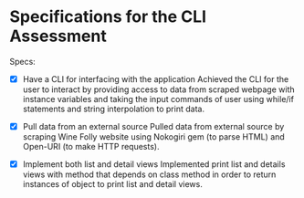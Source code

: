 # Specifications for the CLI Assessment

Specs:
- [x] Have a CLI for interfacing with the application
  Achieved the CLI for the user to interact by providing access to data from scraped webpage with
  instance variables and taking the input commands of user using while/if statements and string interpolation to print data.

- [x] Pull data from an external source
  Pulled data from external source by scraping Wine Folly website using Nokogiri gem (to parse HTML) and Open-URI (to make HTTP requests).

- [x] Implement both list and detail views
  Implemented print list and details views with method that depends on class method in order to return instances of object to print list and detail views.
